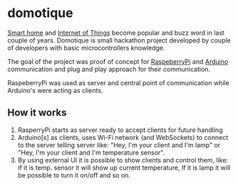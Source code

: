 # domotique

[Smart home](https://en.wikipedia.org/wiki/Home_automation) and [Internet of Things](https://en.wikipedia.org/wiki/Internet_of_things) become popular and buzz word in last couple of years. Domotique is small hackathon project
developed by couple of developers with basic microcontrollers knowledge.

The goal of the project was proof of concept for [RaspeberryPi](https://www.raspberrypi.org/) and [Arduino](https://www.arduino.cc/) communication and plug and play approach for
their communication.

RaspeberryPi was used as server and central point of communication while Arduino's were acting as clients.

## How it works

1. RasperryPi starts as server ready to accept clients for future handling
2. Arduino[s] as clients, uses Wi-Fi network (and WebSockets) to connect to the server telling server like: "Hey, I'm your client and I'm lamp" or
"Hey, I'm your client and I'm temperature sensor".
3. By using external UI it is possible to show clients and control them, like: if it is temp. sensor it will show up current temperature,
If it is lamp it will be possible to turn it on/off and so on.


